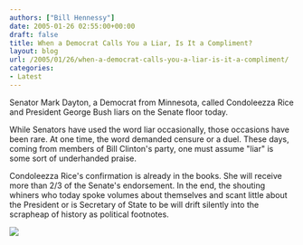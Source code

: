 ```yaml
---
authors: ["Bill Hennessy"]
date: 2005-01-26 02:55:00+00:00
draft: false
title: When a Democrat Calls You a Liar, Is It a Compliment?
layout: blog
url: /2005/01/26/when-a-democrat-calls-you-a-liar-is-it-a-compliment/
categories:
- Latest
---
```


Senator Mark Dayton, a Democrat from Minnesota, called Condoleezza Rice and President George Bush liars on the Senate floor today.   
  
While Senators have used the word liar occasionally, those occasions have been rare. At one time, the word demanded censure or a duel. These days, coming from members of Bill Clinton's party, one must assume "liar" is some sort of underhanded praise.   
  
Condoleezza Rice's confirmation is already in the books. She will receive more than 2/3 of the Senate's endorsement. In the end, the shouting whiners who today spoke volumes about themselves and scant little about the President or is Secretary of State to be will drift silently into the scrapheap of history as political footnotes.  
  
![](https://blog.billhennessy.com/aggbug.aspx?PostID=950)

